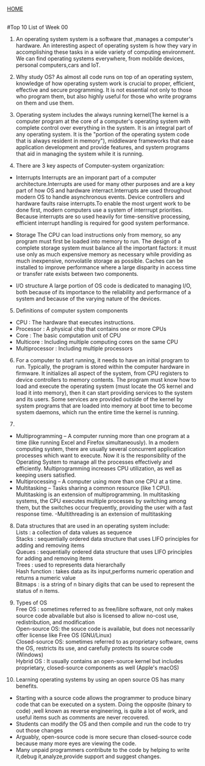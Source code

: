 [HOME](../)

<br>
#Top 10 List of Week 00  

1. An operating system system is a software that ,manages a computer's hardware.
An interesting aspect of operating system is how they vary in accomplishing these tasks in a wide variety
of computing environment. We can find operating systems everywhere, from mobilde devices, personal computers,cars and IoT.

2. Why study OS?
As almost all code runs on top of an operating system, knowledge of how operating system work is crucial to proper,
efficient, effective and secure programming. It is not essential not only to those who program them, but also highly
useful for those who write programs on them and use them.

3. Operating system includes the always running kernel(The kernel is a computer program at the core of a computer's operating system with complete
control over everything in the system. It is an integral part of any operating system. It is the "portion of the operating system code that is always 
resident in memory"), middleware frameworks that ease application development and provide features, and system programs that aid in managing the system while it is running.

4. There are 3 key aspects of Computer-system organization:
- Interrupts
	Interrupts are an imporant part of a computer architecture.Interrupts are used for many other purposes and are a key 
part of how OS and hardware interract.Interrupts are used throughout modern OS to handle asynchronous events. Device controllers and 
hardware faults raise interrupts.To enable the most urgent work to be done first, modern computers use a system of interrrupt priorities.
Because interrupts are so used heavily for time-sensitive processing, efficient interrupt handling is required for good system performance.

- Storage
	The CPU can load instructions only from memory, so any program must first be loaded into memory to run. The design of a complete
storage system must balance all the important factors: it must use only as much expensive memory as necessary while providing as much inexpensive,
nonvolatile storage as possible. Caches can be installed to improve performance where a large disparity in access time or transfer rate exists between two components.
	
- I/O structure
	A large portion of OS code is dedicated to managing I/O, both because of its importance to the reliability and performance of a system and
because of the varying nature of the devices.

5. Definitions of computer system components
- CPU : The hardware that executes instructions.
- Processor : A physical chip that contains one or more CPUs
- Core : The basic computation unit of CPU
- Multicore : Including multiple computing cores on the same CPU
- Multiprocessor : Including multiple processors

6. For a computer to start running, it needs to have an initial program to run. Typically, the program is stored within the computer hardware in firmware. It initializes
all aspect of the system, from CPU registers to device controllers to memory contents. The program must know how to load and execute the operating system (must locate the OS kernel and load it into memory), then it can start providing services to the system and its users. Some services are provided outside of the kernel by system programs that are loaded into memory at boot time to become system daemons, which run the entire time the kernel is running.

7. 
- Multiprogramming – A computer running more than one program at a time (like running Excel and Firefox simultaneously).
	In a modern computing system, there are usually several concurrent application processes which want to execute. Now it is the responsibility of the Operating System to 	manage all the processes effectively and efficiently. Multiprogramming increases CPU utilization, as well as keeping users satisfied.
- Multiprocessing – A computer using more than one CPU at a time.
- Multitasking – Tasks sharing a common resource (like 1 CPU).
	Multitasking is an extension of multiprogramming. In multitasking systems, the CPU executes multiple processes by switching among them, but the switches occur 			frequently, providing the user with a fast response time.
-Multithreading is an extension of multitasking

8. Data structures that are used in an operating system include:  
Lists : a collection of data values as sequence  
Stacks : sequentially ordered data structure that uses LIFO principles for adding and removing items  
Queues : sequentially ordered data structure that uses LIFO principles for adding and removing items  
Trees : used to represents data hierarchally  
Hash function : takes data as its input,performs numeric operation and returns a numeric value  
Bitmaps : is a string of n binary digits that can be used to represent the status of n items.  

9. Types of OS  
Free OS : sometimes referred to as free/libre software, not only makes source code abvailable but also is licensed to allow no-cost use,
redistribution, and modification  
Open-source OS: the souce code is available, but does not necessarily offer license like Free OS (GNU/Linux)  
Closed-source OS: sometimes referred to as proprietary software, owns the OS, restricts its use, and carefully protects its source code (Windows)  
Hybrid OS : It usually contains an open-source kernel but includes proprietary, closed-source components as well (Apple's macOS)  

10. Learning operating systems by using an open source OS has many benefits. 
- Starting with a source code allows the programmer to produce binary code that can be executed on a system. Doing the opposite (binary to code) ,well
known as reverse engineering, is quite a lot of work, and useful items such as comments are never recovered.
- Students can modify the OS and then compile and run the code to try out those changes
- Arguably, open-source code is more secure than closed-source code because many more eyes are viewing the code.
- Many unpaid programmers contribute to the code by helping to write it,debug it,analyze,provide support and suggest changes.

 

